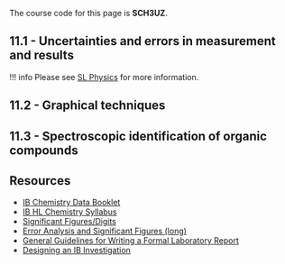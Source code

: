 The course code for this page is **SCH3UZ**.

## 11.1 - Uncertainties and errors in measurement and results

!!! info
    Please see [SL Physics](/sph3u7/#12-uncertainties-and-errors) for more information.

## 11.2 - Graphical techniques



## 11.3 - Spectroscopic identification of organic compounds

## Resources

 - [IB Chemistry Data Booklet](/resources/g11/ib-chemistry-data-booklet.pdf)
 - [IB HL Chemistry Syllabus](/resources/g11/ib-chemistry-syllabus.pdf)
 - [Significant Figures/Digits](/resources/g11/chemistry-sig-figs.pdf)
 - [Error Analysis and Significant Figures (long)](/resources/g11/error-analysis-sig-figs.pdf)
 - [General Guidelines for Writing a Formal Laboratory Report](/resources/g11/lab-report-guidelines.pdf)
 - [Designing an IB Investigation](/resources/g11/designing-investigation.pdf)

